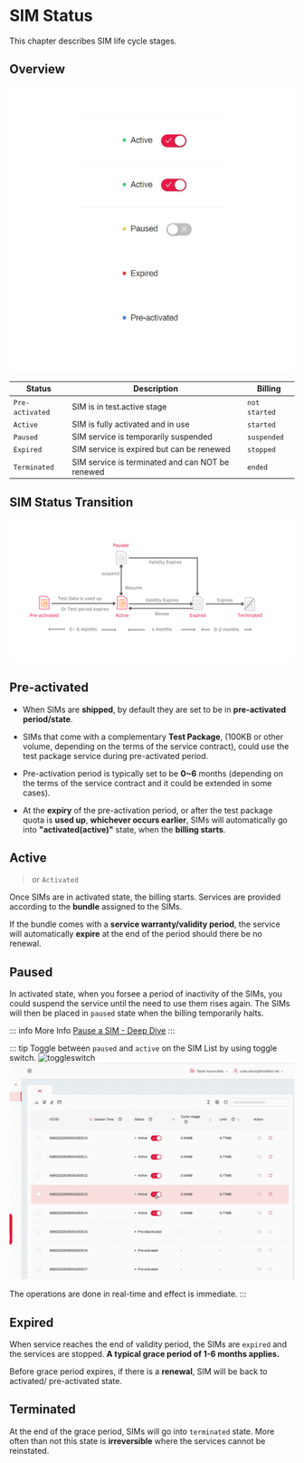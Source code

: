 # SIM Status


This chapter describes SIM life cycle stages.

## Overview
![all states](/states.png)

| Status        | Description           | Billing  |
| ------------- |-------------| -----|
| `Pre-activated`     | SIM is in test.active stage | `not started` |
| `Active`     | SIM is fully activated and in use | `started` |
| `Paused`     | SIM service is temporarily suspended | `suspended` |
| `Expired`     | SIM service is expired but can be renewed | `stopped` |
| `Terminated`     | SIM service is terminated and can NOT be renewed | `ended` |

## SIM Status Transition

![status transition](/statustransition.png)


## Pre-activated

* When SIMs are **shipped**, by default they are set to be in **pre-activated period/state**.

* SIMs that come with a complementary **Test Package**, (100KB or other volume, depending on the terms of the service contract), could use the test package service during pre-activated period.

* Pre-activation period is typically set to be **0~6** months (depending on the terms of the service contract and it could be extended in some cases).

* At the **expiry** of the pre-activation period, or after the test package quota is **used up**, **whichever occurs earlier**, SIMs will automatically go into **"activated(active)"** state, when the **billing starts**.

## Active
> or `Activated`

Once SIMs are in activated state, the billing starts. Services are provided according to the **bundle** assigned to the SIMs. 

If the bundle comes with a **service warranty/validity period**, the service will automatically **expire** at the end of the period should there be no renewal.

## Paused
In activated state, when you forsee a period of inactivity of the SIMs, you could suspend the service until the need to use them rises again. The SIMs will then be placed in `paused` state when the billing temporarily halts.

::: info More Info
[Pause a SIM - Deep Dive](../sim/pausesim)
:::

::: tip
Toggle between `paused` and `active` on the SIM List by using toggle switch.
![toggleswitch](/toggleswitch.png)
![pause gif](/pause.gif)

The operations are done in real-time and effect is immediate.
:::


## Expired
When service reaches the end of validity period, the SIMs are `expired` and the services are stopped. **A typical grace period of 1-6 months applies.**

Before grace period expires, if there is a **renewal**, SIM will be back to activated/ pre-activated state.


## Terminated
At the end of the grace period, SIMs will go into `terminated` state. More often than not this state is **irreversible** where the services cannot be reinstated. 